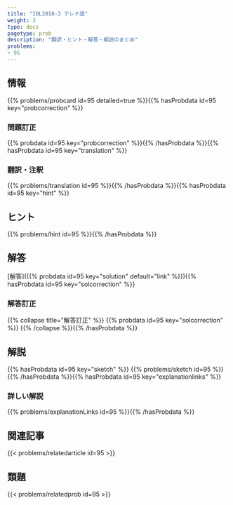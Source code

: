 ```yaml
---
title: "IOL2018-3 テレナ語"
weight: 3
type: docs
pagetype: prob
description: "翻訳・ヒント・解答・解説のまとめ"
problems: 
- 95
---
```


## 情報

{{% problems/probcard id=95 detailed=true %}}{{% hasProbdata id=95 key="probcorrection" %}}

### 問題訂正

{{% probdata id=95 key="probcorrection" %}}{{% /hasProbdata %}}{{% hasProbdata id=95 key="translation" %}}

### 翻訳・注釈

{{% problems/translation id=95 %}}{{% /hasProbdata %}}{{% hasProbdata id=95 key="hint" %}}

## ヒント

{{% problems/hint id=95 %}}{{% /hasProbdata %}}

## 解答

[解答]({{% probdata id=95 key="solution" default="link" %}}){{% hasProbdata id=95 key="solcorrection" %}}

### 解答訂正

{{% collapse title="解答訂正" %}}
{{% probdata id=95 key="solcorrection" %}}
{{% /collapse %}}{{% /hasProbdata %}}

## 解説

{{% hasProbdata id=95 key="sketch" %}}
{{% problems/sketch id=95 %}}
{{% /hasProbdata %}}{{% hasProbdata id=95 key="explanationlinks" %}}

### 詳しい解説

{{% problems/explanationLinks id=95 %}}{{% /hasProbdata %}}

## 関連記事

{{< problems/relatedarticle id=95 >}}

## 類題

{{< problems/relatedprob id=95 >}}
